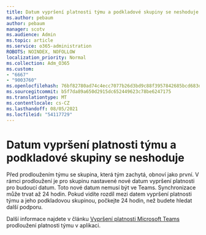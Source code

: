 ```yaml
---
title: Datum vypršení platnosti týmu a podkladové skupiny se neshoduje
ms.author: pebaum
author: pebaum
manager: scotv
ms.audience: Admin
ms.topic: article
ms.service: o365-administration
ROBOTS: NOINDEX, NOFOLLOW
localization_priority: Normal
ms.collection: Adm_O365
ms.custom:
- "6667"
- "9003760"
ms.openlocfilehash: 76bf82780ad74c4ecc7077b26d3bd9c88f3957842685bcd683d7b2bbaf3a26fa
ms.sourcegitcommit: b5f7da89a650d2915dc652449623c78be6247175
ms.translationtype: MT
ms.contentlocale: cs-CZ
ms.lasthandoff: 08/05/2021
ms.locfileid: "54117729"
---
```

# <a name="expiration-date-of-team-and-underlying-group-dont-match"></a>Datum vypršení platnosti týmu a podkladové skupiny se neshoduje

Před prodloužením týmu se skupina, která tým zachytá, obnoví jako první. V rámci prodloužení je pro skupinu nastavené nové datum vypršení platnosti pro budoucí datum. Toto nové datum nemusí být ve Teams. Synchronizace může trvat až 24 hodin. Pokud vidíte rozdíl mezi datem vypršení platnosti týmu a jeho podkladovou skupinou, počkejte 24 hodin, než budete hledat další podporu.  

Další informace najdete v článku [Vypršení platnosti Microsoft Teams](https://docs.microsoft.com/microsoftteams/team-expiration-renewal) prodloužení platnosti týmu v aplikaci.
